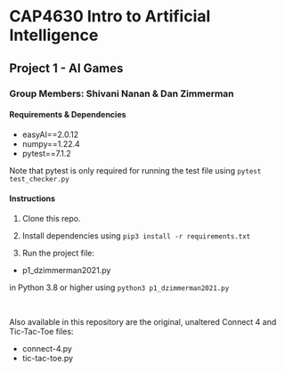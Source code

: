 # CAP4630 Intro to Artificial Intelligence
## Project 1 - AI Games
### Group Members: Shivani Nanan & Dan Zimmerman 


#### Requirements & Dependencies
- easyAI==2.0.12
- numpy==1.22.4
- pytest==7.1.2

Note that pytest is only required for running the test file using `pytest test_checker.py`

#### Instructions
1. Clone this repo.

2. Install dependencies using `pip3 install -r requirements.txt`

3. Run the project file:

- p1_dzimmerman2021.py

in Python 3.8 or higher using `python3 p1_dzimmerman2021.py` 

<br>

Also available in this repository are the original, unaltered Connect 4 and Tic-Tac-Toe files:

- connect-4.py
- tic-tac-toe.py





